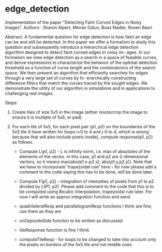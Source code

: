 # edge_detection

Implementation of the paper "Detecting Faint Curved Edges in Noisy Images".
Authors : Sharon Alpert, Meirav Galun, Boaz Nadler, Ronen Basri

Abstract. A fundamental question for edge detection is how faint an
edge can be and still be detected. In this paper we offer a formalism
to study this question and subsequently introduce a hierarchical edge
detection algorithm designed to detect faint curved edges in noisy im-
ages. In our formalism we view edge detection as a search in a space
of feasible curves, and derive expressions to characterize the behavior of
the optimal detection threshold as a function of curve length and the
combinatorics of the search space. We then present an algorithm that
efficiently searches for edges through a very large set of curves by hi-
erarchically constructing difference filters that match the curves traced
by the sought edges. We demonstrate the utility of our algorithm in
simulations and in applications to challenging real images.

Steps:
1. Create tiles of size 5x5 in the image (either resize/crop the image to ensure it is multiple of 5x5, or pad)

2. For each tile of 5x5, for each pixel pair (p1, p2) on the boundaries of the 5x5 tile (I have written for loops i=0 to 4 and j-0 to 4, which is wrong because that will also include pixels inside), compute response(p1, p2) as follows.

    - Compute L(p1, p2) - L is infinity norm, i.e. max of absolutes of the elements of the vector. 
    In this case, p1 and p2 are 2-dimensional vectors, so it means max(abs(p1.x-p2.x), abs(p1.y,p2.y)). 
    Note that we have to incorporate 'trapezoidal rule' here - for now please 
    add a comment to the code saying this has to be done, will be done later.

    - Compute F(p1, p2) - integration of intensities of pixels from p1 to p2 divided by L(P1, p2). 
    Please add comment to the code that this is to be computed using Bicubic interpolation, trapezoidal rule later. 
    For now I will write an approx integration function and send.

   - quadrilateralResp and parallelogramResp functions I think are fine, use them as they are

   - onOppositeSide function to be written as discussed

   - tileResponse function is fine I think

   - computeTileResp - for loops to be changed to take into account only the pixels on borders of the 5x5 tile 
   and not middle ones
